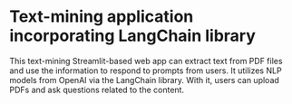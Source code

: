 # Text-mining application incorporating LangChain library
</p>

This text-mining Streamlit-based web app can extract text from PDF files and use the information to respond to prompts from users. It utilizes NLP models from OpenAI via the LangChain library. With it, users can upload PDFs and ask questions related to the content. 
